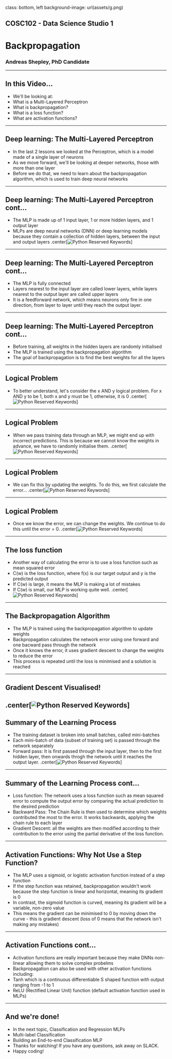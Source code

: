 
class: bottom, left
background-image: url(assets/g.png)

<h2 class="title_headings_sml">COSC102 - Data Science Studio 1</h2>

<h1 class="title_headings_sml"> Backpropagation
</h1>

<h3 class="title_headings_sml"> Andreas Shepley, PhD Candidate </h3>

---

## In this Video...

* We'll be looking at:
* What is a Multi-Layered Perceptron
* What is backpropagation?
* What is a loss function?
* What are activation functions?
---

## Deep learning: The Multi-Layered Perceptron
* In the last 2 lessons we looked at the Perceptron, which is a model made of a single layer of neurons
* As we move forward, we'll be looking at deeper networks, those with more than one layer
* Before we do that, we need to learn about the backpropagation algorithm, which is used to train deep neural networks
---

## Deep learning: The Multi-Layered Perceptron cont...
* The MLP is made up of 1 input layer, 1 or more hidden layers, and 1 output layer
* MLPs are deep neural networks (DNN) or deep learning models because they contain a collection of hidden layers, between the input and output layers
.center[![Python Reserved Keywords](assets/topic_40/mlp.PNG)]
---

## Deep learning: The Multi-Layered Perceptron cont...
* The MLP is fully connected
* Layers nearest to the input layer are called lower layers, while layers nearest to the output layer are called upper layers
* It is a feedforward network, which means neurons only fire in one direction, from layer to layer until they reach the output layer.
---

## Deep learning: The Multi-Layered Perceptron cont...
* Before training, all weights in the hidden layers are randomly initialised
* The MLP is trained using the backpropagation algorithm
* The goal of backpropagation is to find the best weights for all the layers
---

## Logical Problem
* To better understand, let's consider the x AND y logical problem. For x AND y to be 1, both x and y must be 1, otherwise, it is 0
.center[![Python Reserved Keywords](assets/topic_40/xandy.jpg)]
---

## Logical Problem
* When we pass training data through an MLP, we might end up with incorrect predictions. This is because we cannot know the weights in advance, we have to randomly initialise them.
.center[![Python Reserved Keywords](assets/topic_40/target.jpg)]
---

## Logical Problem
* We can fix this by updating the weights. To do this, we first calculate the error...
.center[![Python Reserved Keywords](assets/topic_40/errorcalc.jpg)]
---

## Logical Problem
* Once we know the error, we can change the weights. We continue to do this until the error = 0.
.center[![Python Reserved Keywords](assets/topic_40/error.jpg)]
---

## The loss function
* Another way of calculating the error is to use a loss function such as mean squared error
* C(w) is the loss function, where f(x) is our target output and y is the predicted output
* If C(w) is large, it means the MLP is making a lot of mistakes
* If C(w) is small, our MLP is working quite well.
.center[![Python Reserved Keywords](assets/topic_40/lossfunction.PNG)]
---

## The Backpropagation Algorithm
* The MLP is trained using the backpropagation algorithm to update weights
* Backpropagation calculates the network error using one forward and one bacward pass through the network
* Once it knows the error, it uses gradient descent to change the weights to reduce the error
* This process is repeated until the loss is minimised and a solution is reached
---

## Gradient Descent Visualised!
.center[![Python Reserved Keywords](assets/topic_40/graddescent.PNG)]
---

## Summary of the Learning Process
* The training dataset is broken into small batches, called mini-batches
* Each mini-batch of data (subset of training set) is passed through the network separately
* Forward pass: It is first passed through the input layer, then to the first hidden layer, then onwards throgh the network until it reaches the output layer. 
.center[![Python Reserved Keywords](assets/topic_40/backprop.PNG)]
---

## Summary of the Learning Process cont...
* Loss function: The network uses a loss function such as mean squared error to compute the output error by comparing the actual prediction to the desired prediction
* Backward Pass: The Chain Rule is then used to determine which weights contributed the most to the error. It works backwards, applying the chain rule to each layer
* Gradient Descent: all the weights are then modified according to their contribution to the error using the partial derivative of the loss function.
---

## Activation Functions: Why Not Use a Step Function?
* The MLP uses a sigmoid, or logistic activation function instead of a step function
* If the step function was retained, backpropagation wouldn't work because the step function is linear and horizontal, meaning its gradient is 0
* In contrast, the sigmoid function is curved, meaning its gradient will be a variable, non-zero value
* This means the gradient can be minimised to 0 by moving down the curve - this is gradient descent (loss of 0 means that the network isn't making any mistakes)
---

## Activation Functions cont...
* Activation functions are really important because they make DNNs non-linear allowing them to solve complex probelms
* Backpropagation can also be used with other activation functions including:
 * Tanh which is a continuous differentiable S shaped function with output ranging from -1 to 1
 * ReLU (Rectified Linear Unit) function (default activation function used in MLPs)
---

## And we're done!
* In the next topic, Classification and Regression MLPs
* Multi-label Classification
* Building an End-to-end Classification MLP
* Thanks for watching! If you have any questions, ask away on SLACK.
* Happy coding!




